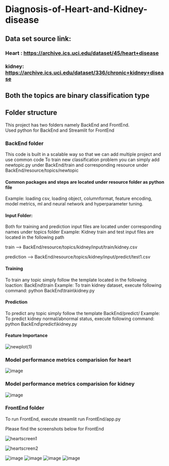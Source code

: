 # Diagnosis-of-Heart-and-Kidney-disease

## Data set source link:
### Heart : https://archive.ics.uci.edu/dataset/45/heart+disease
### kidney: https://archive.ics.uci.edu/dataset/336/chronic+kidney+disease

## Both the topics are binary classification type

## Folder structure
This project has two folders namely BackEnd and FrontEnd.   
Used python for BackEnd and Streamlit for FrontEnd

### BackEnd folder
This code is built in a scalable way so that we can add multiple project and use common code
To train new classification problem you can simply add newtopic.py under BackEnd/train and corresponding resource under BackEnd/resource/topics/newtopic

#### Common packages and steps are located under resource folder as python file
Example: loading csv, loading object, columnformat, feature encoding, model metrics, ml and neural network and hyperparameter tuning.

#### Input Folder:
Both for training and prediction input files are located under corresponding names under topics folder
Example: Kidney train and test input files are located in the following path

train      -->  BackEnd/resource/topics/kidney/input/train/kidney.csv

prediction -->  BackEnd/resource/topics/kidney/input/predict/test1.csv


#### Training
To train any topic simply follow the template located in the following loaction: BackEnd\train
Example: To train kidney dataset, execute following command: python BackEnd\train\kidney.py

#### Prediction 
To predict any topic simply follow the template BackEnd/predict/
Example: To predict kidney normal/abnormal status, execute following command: python BackEnd\predict\kidney.py

#### Feature Importance

![newplot(1)](https://github.com/J-Rajkumar/Diagnosis-of-Heart-and-Kidney-disease/assets/151571679/d1296a5d-37b1-449e-a0d5-483cf66efe6a)



### Model performance metrics comparision for heart

![image](https://github.com/J-Rajkumar/Diagnosis-of-Heart-and-Kidney-disease/assets/151571679/226b3da2-7b8c-43a3-84f2-8720d66ef394)


### Model performance metrics comparision for kidney

![image](https://github.com/J-Rajkumar/Diagnosis-of-Heart-and-Kidney-disease/assets/151571679/0b578ffe-a31e-41be-b32d-49e6c27991f9)



### FrontEnd folder
To run FrontEnd, execute streamlit run FrontEnd/app.py

Please find the screenshots below for FrontEnd

![heartscreen1](https://github.com/J-Rajkumar/Diagnosis-of-Heart-and-Kidney-disease/assets/151571679/dfaf8961-24c5-4fe1-9234-ab1ec95e2e4b)

![heartscreen2](https://github.com/J-Rajkumar/Diagnosis-of-Heart-and-Kidney-disease/assets/151571679/c3f41a36-6d6e-4820-9e3e-bbc8a6f4aded)

![image](https://github.com/J-Rajkumar/Diagnosis-of-Heart-and-Kidney-disease/assets/151571679/79a0be1f-b1bb-4027-9351-6a3eb57683b0)
![image](https://github.com/J-Rajkumar/Diagnosis-of-Heart-and-Kidney-disease/assets/151571679/cf05a10f-c8b3-4788-b967-e22578a60d4a)
![image](https://github.com/J-Rajkumar/Diagnosis-of-Heart-and-Kidney-disease/assets/151571679/cd6ff51d-d61c-448b-b206-0b4f505df232)
![image](https://github.com/J-Rajkumar/Diagnosis-of-Heart-and-Kidney-disease/assets/151571679/486fcb37-aea9-42ff-92b3-4e33d1b4db06)








